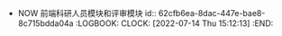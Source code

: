 - NOW 前端科研人员模块和评审模块
  id:: 62cfb6ea-8dac-447e-bae8-8c715bdda04a
  :LOGBOOK:
  CLOCK: [2022-07-14 Thu 15:12:13]
  :END: